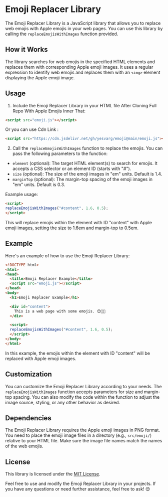 # Emoji Replacer Library

The Emoji Replacer Library is a JavaScript library that allows you to replace web emojis with Apple emojis in your web pages. You can use this library by calling the `replaceEmojisWithImages` function provided.

## How it Works

The library searches for web emojis in the specified HTML elements and replaces them with corresponding Apple emoji images. It uses a regular expression to identify web emojis and replaces them with an `<img>` element displaying the Apple emoji image.

## Usage

1. Include the Emoji Replacer Library in your HTML file After Cloning Full Repo With Apple Emojis Inner That:

```html
<script src="emoji.js"></script>
```
Or you can use Cdn Link :
```html
<script src="https://cdn.jsdelivr.net/gh/yesvarg/emoji@main/emoji.js"></script>
```
2. Call the `replaceEmojisWithImages` function to replace the emojis. You can pass the following parameters to the function:

- `element` (optional): The target HTML element(s) to search for emojis. It accepts a CSS selector or an element ID (starts with "#").
- `size` (optional): The size of the emoji images in "em" units. Default is 1.4.
- `marginTop` (optional): The margin-top spacing of the emoji images in "em" units. Default is 0.3.

Example usage:

```html
<script>
replaceEmojisWithImages("#content", 1.6, 0.5);
</script>
```

This will replace emojis within the element with ID "content" with Apple emoji images, setting the size to 1.6em and margin-top to 0.5em.

## Example

Here's an example of how to use the Emoji Replacer Library:

```html
<!DOCTYPE html>
<html>
<head>
  <title>Emoji Replacer Example</title>
  <script src="emoji.js"></script>
</head>
<body>
  <h1>Emoji Replacer Example</h1>

  <div id="content">
    This is a web page with some emojis. 😊🌟✨
  </div>

  <script>
  replaceEmojisWithImages("#content", 1.6, 0.5);
  </script>
</body>
</html>
```

In this example, the emojis within the element with ID "content" will be replaced with Apple emoji images.

## Customization

You can customize the Emoji Replacer Library according to your needs. The `replaceEmojisWithImages` function accepts parameters for size and margin-top spacing. You can also modify the code within the function to adjust the image source, styling, or any other behavior as desired.

## Dependencies

The Emoji Replacer Library requires the Apple emoji images in PNG format. You need to place the emoji image files in a directory (e.g., `src/emoji/`) relative to your HTML file. Make sure the image file names match the names of the web emojis.

## License

This library is licensed under the [MIT License](LICENSE).

Feel free to use and modify the Emoji Replacer Library in your projects. If you have any questions or need further assistance, feel free to ask! 😊
